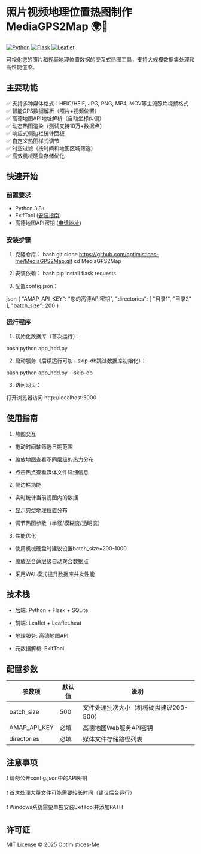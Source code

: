 # 照片视频地理位置热图制作 MediaGPS2Map  🌍📸


[![Python](https://img.shields.io/badge/Python-3.8%2B-blue)](https://www.python.org/)
[![Flask](https://img.shields.io/badge/Flask-2.0%2B-lightgrey)](https://flask.palletsprojects.com/)
[![Leaflet](https://img.shields.io/badge/Leaflet-1.7.1-brightgreen)](https://leafletjs.com/)

可视化您的照片和视频地理位置数据的交互式热图工具，支持大规模数据集处理和高性能渲染。

## 主要功能

✅ 支持多种媒体格式：HEIC/HEIF, JPG, PNG, MP4, MOV等主流照片视频格式  
✅ 智能GPS数据解析（照片+视频位置）  
✅ 高德地图API地址解析（自动坐标纠偏）  
✅ 动态热图渲染（测试支持10万+数据点）  
✅ 响应式侧边栏统计面板  
✅ 自定义热图样式调节  
✅ 时空过滤（按时间和地图区域筛选）  
✅ 高效机械硬盘存储优化

## 快速开始

### 前置要求
- Python 3.8+
- ExifTool ([安装指南](https://exiftool.org/install.html))
- 高德地图API密钥 ([申请地址](https://lbs.amap.com/))

### 安装步骤

1. 克隆仓库：
bash
git clone https://github.com/optimistices-me/MediaGPS2Map.git
cd MediaGPS2Map

2. 安装依赖：
bash
pip install flask requests

3. 配置config.json：

json
{
    "AMAP_API_KEY": "您的高德API密钥",
    "directories": [
        "目录1",
        "目录2"
    ],
    "batch_size": 200
}

### 运行程序
1. 初始化数据库（首次运行）：

bash
python app_hdd.py

2. 启动服务（后续运行可加--skip-db跳过数据库初始化）：

bash
python app_hdd.py --skip-db

3. 访问网页： 

打开浏览器访问 http://localhost:5000

## 使用指南
1. 热图交互

- 拖动时间轴筛选日期范围

- 缩放地图查看不同层级的热力分布

- 点击热点查看媒体文件详细信息

2. 侧边栏功能

- 实时统计当前视图内的数据

- 显示典型地理位置分布

- 调节热图参数（半径/模糊度/透明度）

3. 性能优化

- 使用机械硬盘时建议设置batch_size=200-1000

- 缩放至合适层级自动聚合数据点

- 采用WAL模式提升数据库并发性能

## 技术栈
- 后端: Python + Flask + SQLite

- 前端: Leaflet + Leaflet.heat

- 地理服务: 高德地图API

- 元数据解析: ExifTool

## 配置参数
| 参数项          | 默认值 | 说明                      |
|--------------|-----|-------------------------|
| batch_size   | 500 | 文件处理批次大小（机械硬盘建议200-500） |
| AMAP_API_KEY | 必填  | 高德地图Web服务API密钥          |
|directories| 必填| 媒体文件存储路径列表              |
## 注意事项
❗ 请勿公开config.json中的API密钥

❗ 首次处理大量文件可能需要较长时间（建议后台运行）

❗ Windows系统需要单独安装ExifTool并添加PATH

## 许可证
MIT License © 2025 Optimistices-Me